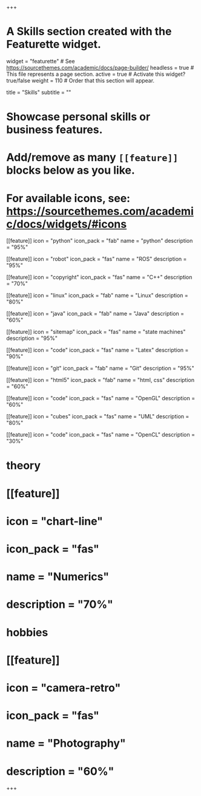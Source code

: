 +++
# A Skills section created with the Featurette widget.
widget = "featurette"  # See https://sourcethemes.com/academic/docs/page-builder/
headless = true  # This file represents a page section.
active = true  # Activate this widget? true/false
weight = 110  # Order that this section will appear.

title = "Skills"
subtitle = ""

# Showcase personal skills or business features.
# 
# Add/remove as many `[[feature]]` blocks below as you like.
# 
# For available icons, see: https://sourcethemes.com/academic/docs/widgets/#icons

[[feature]]
  icon = "python"
  icon_pack = "fab"
  name = "python"
  description = "95%"

[[feature]]
  icon = "robot"
  icon_pack = "fas"
  name = "ROS"
  description = "95%"

[[feature]]
  icon = "copyright"
  icon_pack = "fas"
  name = "C++"
  description = "70%"
  
[[feature]]
  icon = "linux"
  icon_pack = "fab"
  name = "Linux"
  description = "80%"
  
[[feature]]
  icon = "java"
  icon_pack = "fab"
  name = "Java"
  description = "60%"

[[feature]]
  icon = "sitemap"
  icon_pack = "fas"
  name = "state machines"
  description = "95%"

[[feature]]
  icon = "code"
  icon_pack = "fas"
  name = "Latex"
  description = "90%"
  
[[feature]]
  icon = "git"
  icon_pack = "fab"
  name = "Git"
  description = "95%"
  
[[feature]]
  icon = "html5"
  icon_pack = "fab"
  name = "html, css"
  description = "60%"
  
[[feature]]
  icon = "code"
  icon_pack = "fas"
  name = "OpenGL"
  description = "60%"

[[feature]]
  icon = "cubes"
  icon_pack = "fas"
  name = "UML"
  description = "80%"  

[[feature]]
  icon = "code"
  icon_pack = "fas"
  name = "OpenCL"
  description = "30%"

# theory            

# [[feature]]
#  icon = "chart-line"
#  icon_pack = "fas"
#  name = "Numerics"
#  description = "70%" 

# hobbies

# [[feature]]
#   icon = "camera-retro"
#   icon_pack = "fas"
#   name = "Photography"
#   description = "60%"

+++
